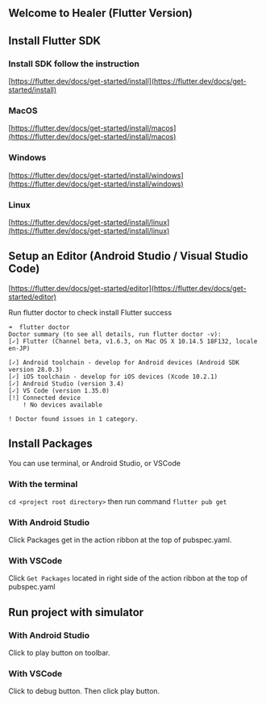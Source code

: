 ## Welcome to Healer (Flutter Version)

## Install Flutter SDK

### Install SDK follow the instruction

[https://flutter.dev/docs/get-started/install](https://flutter.dev/docs/get-started/install)

### MacOS

[https://flutter.dev/docs/get-started/install/macos](https://flutter.dev/docs/get-started/install/macos)

### Windows

[https://flutter.dev/docs/get-started/install/windows](https://flutter.dev/docs/get-started/install/windows)

### Linux

[https://flutter.dev/docs/get-started/install/linux](https://flutter.dev/docs/get-started/install/linux)

## Setup an Editor (Android Studio / Visual Studio Code)

[https://flutter.dev/docs/get-started/editor](https://flutter.dev/docs/get-started/editor)

Run flutter doctor to check install Flutter success

```
➜  flutter doctor 
Doctor summary (to see all details, run flutter doctor -v):
[✓] Flutter (Channel beta, v1.6.3, on Mac OS X 10.14.5 18F132, locale en-JP)
 
[✓] Android toolchain - develop for Android devices (Android SDK version 28.0.3)
[✓] iOS toolchain - develop for iOS devices (Xcode 10.2.1)
[✓] Android Studio (version 3.4)
[✓] VS Code (version 1.35.0)
[!] Connected device
    ! No devices available

! Doctor found issues in 1 category.
```

## Install Packages

You can use terminal, or Android Studio, or VSCode

### With the terminal

`cd <project root directory>` then run command `flutter pub get`

### With Android Studio

Click Packages get in the action ribbon at the top of pubspec.yaml.

### With VSCode

Click `Get Packages` located in right side of the action ribbon at the top of pubspec.yaml

## Run project with simulator

### With Android Studio

Click to play button on toolbar.

### With VSCode

Click to debug button. Then click play button.
